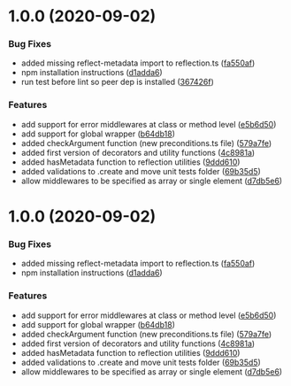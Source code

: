 # 1.0.0 (2020-09-02)


### Bug Fixes

* added missing reflect-metadata import to reflection.ts ([fa550af](https://github.com/BitMountain/expressive/commit/fa550affd7a6fc81902655260121389a2544a3ad))
* npm installation instructions ([d1adda6](https://github.com/BitMountain/expressive/commit/d1adda630addcd54d7fab2da938f2ec93fdd1ce0))
* run test before lint so peer dep is installed ([367426f](https://github.com/BitMountain/expressive/commit/367426fc74056b01d3126537645174ca44e5c602))


### Features

* add support for error middlewares at class or method level ([e5b6d50](https://github.com/BitMountain/expressive/commit/e5b6d50d38b4437afd66f63a30fe90975d332f98))
* add support for global wrapper ([b64db18](https://github.com/BitMountain/expressive/commit/b64db18ad1e72787fbf7b835fa39903fad533684))
* added checkArgument function (new preconditions.ts file) ([579a7fe](https://github.com/BitMountain/expressive/commit/579a7fe58cd6a06a7716f17ea1720e2b1ece22e7))
* added first version of decorators and utility functions ([4c8981a](https://github.com/BitMountain/expressive/commit/4c8981a1bf5e34fd164681b15ca9976e37e42611))
* added hasMetadata function to reflection utilities ([9ddd610](https://github.com/BitMountain/expressive/commit/9ddd6100314a0bee1c26f3e2c7c31cb6635c1501))
* added validations to .create and move unit tests folder ([69b35d5](https://github.com/BitMountain/expressive/commit/69b35d593c949899612a84213bc440cb535b7751))
* allow middlewares to be specified as array or single element ([d7db5e6](https://github.com/BitMountain/expressive/commit/d7db5e6dfbad4775b370cde3cce4906d4d9157e2))

# 1.0.0 (2020-09-02)


### Bug Fixes

* added missing reflect-metadata import to reflection.ts ([fa550af](https://github.com/BitMountain/expressive/commit/fa550affd7a6fc81902655260121389a2544a3ad))
* npm installation instructions ([d1adda6](https://github.com/BitMountain/expressive/commit/d1adda630addcd54d7fab2da938f2ec93fdd1ce0))


### Features

* add support for error middlewares at class or method level ([e5b6d50](https://github.com/BitMountain/expressive/commit/e5b6d50d38b4437afd66f63a30fe90975d332f98))
* add support for global wrapper ([b64db18](https://github.com/BitMountain/expressive/commit/b64db18ad1e72787fbf7b835fa39903fad533684))
* added checkArgument function (new preconditions.ts file) ([579a7fe](https://github.com/BitMountain/expressive/commit/579a7fe58cd6a06a7716f17ea1720e2b1ece22e7))
* added first version of decorators and utility functions ([4c8981a](https://github.com/BitMountain/expressive/commit/4c8981a1bf5e34fd164681b15ca9976e37e42611))
* added hasMetadata function to reflection utilities ([9ddd610](https://github.com/BitMountain/expressive/commit/9ddd6100314a0bee1c26f3e2c7c31cb6635c1501))
* added validations to .create and move unit tests folder ([69b35d5](https://github.com/BitMountain/expressive/commit/69b35d593c949899612a84213bc440cb535b7751))
* allow middlewares to be specified as array or single element ([d7db5e6](https://github.com/BitMountain/expressive/commit/d7db5e6dfbad4775b370cde3cce4906d4d9157e2))

